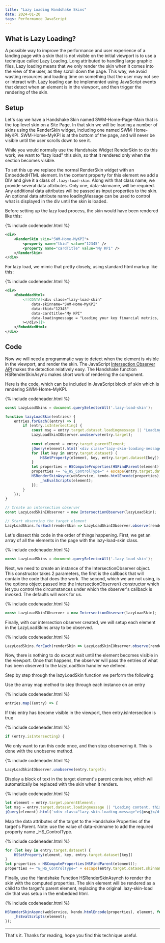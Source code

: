 ```yaml
---
title: "Lazy Loading Handshake Skins"
date: 2024-01-20
tags: Performance JavaScript
---
```


## What is Lazy Loading?
A possible way to improve the performance and user experience of a landing page with a skin that is not visible on the initial viewport is to use a technique called Lazy Loading. Long attributed to handling large graphic files, Lazy loading means that we only render the skin when it comes into the view of the user, as they scroll down the page. This way, we avoid wasting resources and loading time on something that the user may not see or interact with. Lazy loading can be implemented using JavaScript events that detect when an element is in the viewport, and then trigger the rendering of the skin.

## Setup
Let's say we have a Handshake Skin named SWM-Home-Page-Main that is the top level skin on a Site Page. In that skin we will be loading a number of skins using the RenderSkin widget, including one named SWM-Home-MyKPI.  SWM-Home-MyKPI is at the bottom of the page, and will never be visible until the user scrolls down to see it. 

While you would normally use the Handshake Widget RenderSkin to do this work, we want to "lazy load" this skin, so that it rendered only when the section becomes visible.  

To set this up we replace the normal RenderSkin widget with an EmbeddedHTML element. In the content property for this element we add a DIV and give it a class of ```.lazy-load-skin```.  Along with that class name, we provide several data attributes. Only one, data-skinname, will be required. Any additional data attributes will be passed as input properties to the skin. An optional data attribute name loadingMessage can be used to control what is displayed in the div until the skin is loaded. 

Before setting up the lazy load process, the skin would have been rendered like this:

{% include codeheader.html %}
```xml
<div>
    <RenderSkin skin="SWM-Home-MyKPI">
        <property name="tkid" value="12345" />
        <property name="cardTitle" value="My KPI" />
    </RenderSkin>
</div>
```

For lazy load, we mimic that pretty closely, using standard html markup like this:

{% include codeheader.html %}
```xml
<div>
    <EmbeddedHtml>
        <![CDATA[<div class="lazy-load-skin"
            data-skinname="SWM-Home-MyKPI"
            data-tkid="12345"
            data-cardtitle="My KPI"
            data-loadingmessage = "Loading your key financial metrics, this will take a few moments ..."
        ></div>]]>
    </EmbeddedHtml>
</div>
```

## Code
Now we will need a programmatic way to detect when the element is visible in the viewport, and render the skin.  The JavaScript [Intersection Observer API](https://developer.mozilla.org/en-US/docs/Web/API/Intersection_Observer_API) makes the detection relatively easy. The Handshake function HSRenderSkinAsync makes short work of rendering the component. 

Here is the code, which can be included in JavaScript block of skin which is rendering SWM-Home-MyKPI. 

{% include codeheader.html %}
```js
const LazyLoadSkins = document.querySelectorAll('.lazy-load-skin');

function lazyLoadSkin(entries) {
    entries.forEach((entry) => { 
        if (entry.isIntersecting) {
            const msg = entry.target.dataset.loadingmessage || "Loading content, this might take a moment...";
            LazyLoadSkinIObserver.unobserve(entry.target); 
            
            const element = entry.target.parentElement;
            jQuery(element).html(`<div class="lazy-skin-loading-message">${msg}</div>`);
            for (let key in entry.target.dataset) {
                HSSetProperty(element, key, entry.target.dataset[key]);
            }
            let properties = HSComputeProperties(HSFindParent(element));
            properties += "&_HS_ControlType=" + escape(entry.target.dataset.skinname);
            HSRenderSkinAsync(webService, kendo.htmlEncode(properties), element, function () {
                _hsEvalScripts(element);      
            });
        }
    });
}

// Create an intersection observer
const LazyLoadSkinIObserver = new IntersectionObserver(lazyLoadSkin);

// Start observing the target element
LazyLoadSkins.forEach(renderSkin => LazyLoadSkinIObserver.observe(renderSkin));

```
Let's dissect this code in the order of things happening. First, we get an array of all the elements in the page with the lazy-load-skin class. 

{% include codeheader.html %}
```js
const LazyLoadSkins = document.querySelectorAll('.lazy-load-skin');
```

Next, we need to create an instance of the IntersectionObserver object.  This constructor takes 2 parameters, the first is the callback that will contain the code that does the work.  The second, which we are not using, is the options object passed into the IntersectionObserver() constructor which let you control the circumstances under which the observer's callback is invoked. The defaults will work for us. 

{% include codeheader.html %}
```js
const LazyLoadSkinIObserver = new IntersectionObserver(lazyLoadSkin);
```

Finally, with our intersection observer created, we will setup each element in the LazyLoadSkins array to be observed. 

{% include codeheader.html %}
```js
LazyLoadSkins.forEach(renderSkin => LazyLoadSkinIObserver.observe(renderSkin));
```

Now, there is nothing to do except wait until the element becomes visible in the viewport. Once that happens, the observer will pass the entries of what has been observed to the lazyLoadSkin handler we defined. 

Step by step through the lazyLoadSkin function we perform the following:

Use the array map method to step through each instance on an entry

{% include codeheader.html %}
```js
entries.map((entry) => {
```
If this entry has become visible in the viewport, then entry.isIntersection is true

{% include codeheader.html %}
```js
if (entry.isIntersecting) {
```

We only want to run this code once, and then stop observering it.  This is done with the unobserve method.

{% include codeheader.html %}
```js
LazyLoadSkinIObserver.unobserve(entry.target); 
```

Display a block of text in the target element's parent container, which will automatically be replaced with the skin when it renders.

{% include codeheader.html %}
```js 
let element = entry.target.parentElement;
let msg = entry.target.dataset.loadingmessage || "Loading content, this might take a moment..."            
jQuery(element).html(`<div class="lazy-skin-loading-message">${msg}</div>`);
```

Map the data attributes of the target to the Handshake Properties of the target's Parent. Note: use the value of data-skinname to add the required property name _HS_ControlType.  

{% include codeheader.html %}
```js
for (let key in entry.target.dataset) {
    HSSetProperty(element, key, entry.target.dataset[key])
}
let properties = HSComputeProperties(HSFindParent(element));
properties += "&_HS_ControlType=" + escape(entry.target.dataset.skinname);
```

Finally, use the Handshake Function HSRenderSkinAsynch to render the skin with the computed properties.  The skin element will be rendered as a child to the target's parent element, replacing the original .lazy-skin-load div that was setup in the embedded html.

{% include codeheader.html %}
```js
HSRenderSkinAsync(webService, kendo.htmlEncode(properties), element, function () {
    _hsEvalScripts(element);      
});            
```

* * *

That's it. Thanks for reading, hope you find this technique useful. 
